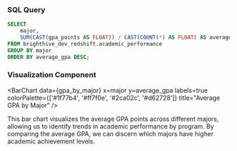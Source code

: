 ### SQL Query
```sql gpa_by_major
SELECT
    major,
    SUM(CAST(gpa_points AS FLOAT)) / CAST(COUNT(*) AS FLOAT) AS average_gpa
FROM brighthive_dev_redshift.academic_performance
GROUP BY major
ORDER BY average_gpa DESC;
```

### Visualization Component

<BarChart
    data={gpa_by_major}
    x=major
    y=average_gpa
    labels=true
    colorPalette={['#1f77b4', '#ff7f0e', '#2ca02c', '#d62728']}
    title="Average GPA by Major"
/>

This bar chart visualizes the average GPA points across different majors, allowing us to identify trends in academic performance by program. By comparing the average GPA, we can discern which majors have higher academic achievement levels.